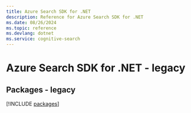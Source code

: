 ```yaml
---
title: Azure Search SDK for .NET
description: Reference for Azure Search SDK for .NET
ms.date: 08/26/2024
ms.topic: reference
ms.devlang: dotnet
ms.service: cognitive-search
---
```

# Azure Search SDK for .NET - legacy
## Packages - legacy
[!INCLUDE [packages](search-index.md)]